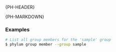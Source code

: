 {PH-HEADER}

{PH-MARKDOWN}

### Examples

```sh
# List all group members for the 'sample' group
$ phylum group member --group sample
```
